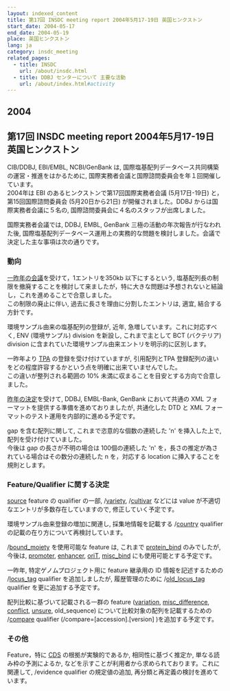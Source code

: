 ```yaml
---
layout: indexed_content
title: 第17回 INSDC meeting report 2004年5月17-19日 英国ヒンクストン
start_date: 2004-05-17
end_date: 2004-05-19
place: 英国ヒンクストン
lang: ja
category: insdc_meeting
related_pages:
  - title: INSDC
    url: /about/insdc.html
  - title: DDBJ センターについて 主要な活動
    url: /about/index.html#activity
---
```


## 2004  <a name="2004"></a>

## 第17回 INSDC meeting report 2004年5月17-19日 英国ヒンクストン

CIB/DDBJ, EBI/EMBL, NCBI/GenBank は,
国際塩基配列データベース共同構築の運営・推進をはかるために,
国際実務者会議と国際諮問委員会を年１回開催しています。  
2004年は EBI のあるヒンクストンで第17回国際実務者会議 (5月17日-19日)
と，第15回国際諮問委員会 (5月20日から21日) が開催されました。DDBJ
からは国際実務者会議に５名の,
国際諮問委員会に４名のスタッフが出席しました。

国際実務者会議では, DDBJ, EMBL, GenBank
三極の活動の年次報告が行なわれた後,
国際塩基配列データベース運用上の実務的な問題を検討しました。会議で決定した主な事項は次の通りです。

### 動向

[一昨年の会議](/activities/insdc_meeting/2002)を受けて，1エントリを350kb
以下にするという,
塩基配列長の制限を撤廃することを検討して来ましたが，特に大きな問題は予想されないと結論し，これを進めることで合意しました。  
この制限の廃止に伴い, 過去に長さを理由に分割したエントリは, 適宜,
結合する方針です。

環境サンプル由来の塩基配列の登録が, 近年,
急増しています。これに対応すべく, ENV (環境サンプル) division を新設し,
これまで主として BCT (バクテリア) division
に含まれていた環境サンプル由来エントリを明示的に区別します。

一昨年より [TPA](/ddbj/tpa.html) の登録を受け付けていますが,
引用配列とTPA
登録配列の違いをどの程度許容するかという点を明確に出来ていませんでした。  
この違いが整列される範囲の 10%
未満に収まることを目安とする方向で合意しました。

[昨年の決定](/activities/insdc_meeting/2003)を受けて, DDBJ,
EMBL-Bank, GenBank において共通の XML
フォーマットを提供する準備を進めておりましたが, 共通化した DTD と XML
フォーマットのテスト運用を内部的に進める予定です。

gap を含む配列に関して, これまで恣意的な個数の連続した 'n'
を挿入した上で, 配列を受け付けていました。  
今後は gap の長さが不明の場合は 100個の連続した 'n'
を，長さの推定が為されている場合はその数分の連続した n を，対応する
location に挿入することを規則とします。

### Feature/Qualifier に関する決定  <a name="2004-ft"></a>

[source](/ddbj/features.html#source) feature の qualifier の一部,
/[variety](/ddbj/qualifiers.html#variety),
/[cultivar](/ddbj/qualifiers.html#cultivar) などには value
が不適切なエントリが多数存在していますので, 修正していく予定です。

環境サンプル由来登録の増加に関連し, 採集地情報を記載する
/[country](/ddbj/qualifiers.html#country) qualifier
の記載の在り方について再検討しています。

/[bound\_moiety](/ddbj/qualifiers.html#bound_moiety) を使用可能な
feature は, これまで [protein\_bind](/ddbj/features.html#protein_bind)
のみでしたが, 今後は, [promoter](/ddbj/features.html#promoter),
[enhancer](/ddbj/features.html#enhancer),
[oriT](/ddbj/features.html#oriT),
[misc\_bind](/ddbj/features.html#misc_bind) にも使用可能とする予定です。

一昨年, 特定ゲノムプロジェクト用に feature 継承用の ID
情報を記述するための /[locus\_tag](/ddbj/qualifiers.html#locus_tag)
qualifier を追加しましたが, 履歴管理のために
/[old\_locus\_tag](/ddbj/qualifiers.html#old_locus_tag) qualifier
を更に追加する予定です。

配列比較に基づいて記載される一群の feature
([variation](/ddbj/features.html#variation),
[misc\_difference](/ddbj/features.html#misc_difference),
[conflict](/ddbj/features.html#conflict),
[unsure](/ddbj/features.html#unsure), old\_sequence)
について比較対象の配列を記載するための
/[compare](/ddbj/qualifiers.html#compare) qualifier
(/compare=\[accession\].\[version\] )を追加する予定です。

### その他

Feature，特に [CDS](/ddbj/features.html#cds) の根拠が実験的であるか,
相同性に基づく推定か, 単なる読み枠の予測によるか,
などを示すことが利用者から求められております。これに関連して, /evidence
qualifier の規定値の追加, 再分類と再定義の検討を進めています。
